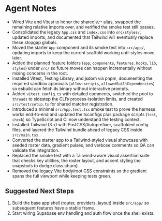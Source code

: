 # Agent Notes

- Wired Vite and Vitest to honor the shared `@/*` alias, swapped the remaining relative imports over, and verified the smoke test still passes.
- Consolidated the legacy `App.css` and `index.css` into `src/styles/`, updated imports, and documented that Tailwind will eventually replace these stopgap globals.
- Moved the starter `App` component and its smoke test into `src/app/`, updating imports to keep the current scaffold working until styles move later.
- Added the planned feature folders (`app`, `components`, `features`, `hooks`, `lib`, `styles`) under `src/` so future moves can happen incrementally without mixing concerns in the root.
- Installed Vitest, Testing Library, and jsdom via pnpm, documenting the required sandbox approvals (`allow-scripts`, `allowedBuiltDependencies`) so esbuild can fetch its binary without interactive prompts.
- Added `vitest.config.ts` with detailed comments, switched the pool to `threads` to sidestep the CLI’s process-isolation limits, and created `src/test/setup.ts` for shared matcher registration.
- Introduced a minimal `src/App.test.tsx` smoke test to prove the harness works end-to-end and updated the tsconfigs plus package scripts (`test`, `check`) so TypeScript and CI now understand the testing context.
- Installed Tailwind (3.x) with PostCSS/Autoprefixer, scaffolded config files, and layered the Tailwind bundle ahead of legacy CSS inside `src/main.tsx`.
- Converted the starter app to a Tailwind-styled visual showcase with seeded roster data, gradient pulses, and verbose comments so QA can validate the integration.
- Replaced the smoke test with a Tailwind-aware visual assertion suite that checks key utilities, the roster layout, and accent styling (no snapshots to dodge class churn).
- Removed the legacy Vite body/root CSS constraints so the gradient spans the full viewport while keeping tests green.

## Suggested Next Steps
1. Build the base app shell (router, providers, layout) inside `src/app/` so subsequent features have a stable frame.
2. Start wiring Supabase env handling and auth flow once the shell exists.
